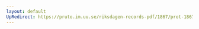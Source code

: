 ```yaml
---
layout: default
UpRedirect: https://pruto.im.uu.se/riksdagen-records-pdf/1867/prot-1867--fk--401/prot-1867--fk--401_003.pdf
---
```


